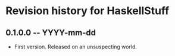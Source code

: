 # Revision history for HaskellStuff

## 0.1.0.0 -- YYYY-mm-dd

* First version. Released on an unsuspecting world.
